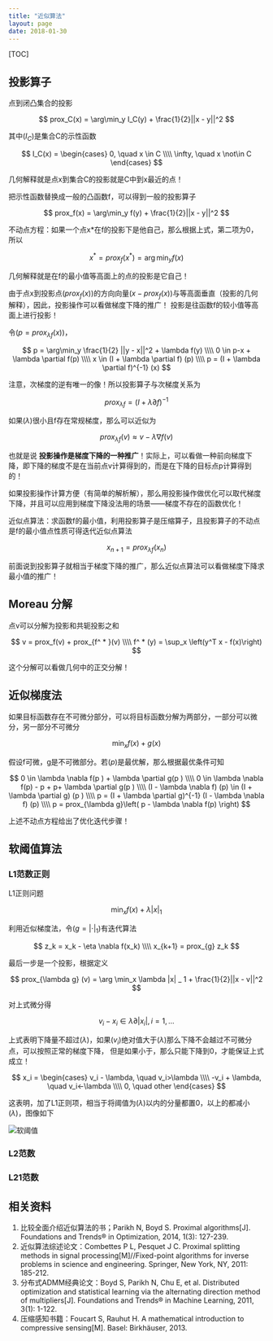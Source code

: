 ```yaml
---
title: "近似算法"
layout: page
date: 2018-01-30
---
```

[TOC]

## 投影算子
点到闭凸集合的投影

$$
prox_C(x) = \arg\min_y I_C(y) + \frac{1}{2}||x - y||^2
$$

其中$(I_C)$是集合C的示性函数

$$
I_C(x) = \begin{cases}
        0, \quad x \in C \\\\
        \infty, \quad x \not\in C
        \end{cases}
$$

几何解释就是点x到集合C的投影就是C中到x最近的点！

把示性函数替换成一般的凸函数f，可以得到一般的投影算子

$$
prox_f(x) = \arg\min_y f(y) + \frac{1}{2}||x - y||^2
$$

不动点方程：如果一个点x*在f的投影下是他自己，那么根据上式，第二项为0，所以

$$
x^ * = prox_f(x^* ) = \arg\min_y f(x)
$$

几何解释就是在f的最小值等高面上的点的投影是它自己！

由于点x到投影点$(prox_f(x))$的方向向量$(x - prox_f(x))$与等高面垂直（投影的几何解释），因此，投影操作可以看做梯度下降的推广！
投影是往函数f的较小值等高面上进行投影！

令$(p = prox_{\lambda f}(x))$，

$$
p = \arg\min_y \frac{1}{2} ||y - x||^2 + \lambda f(y) \\\\
0 \in p-x + \lambda \partial f(p) \\\\
x \in (I + \lambda \partial f) (p) \\\\
p = (I + \lambda \partial f)^{-1} (x)
$$

注意，次梯度的逆有唯一的像！所以投影算子与次梯度关系为

$$
prox_{\lambda f}  = (I + \lambda \partial f)^{-1}
$$

如果$(\lambda)$很小且f存在常规梯度，那么可以近似为

$$
prox_{\lambda f}(v) \approx v -  \lambda \nabla f(v)
$$

也就是说 **投影操作是梯度下降的一种推广**！实际上，可以看做一种前向梯度下降，即下降的梯度不是在当前点v计算得到的，而是在下降的目标点p计算得到的！


如果投影操作计算方便（有简单的解析解），那么用投影操作做优化可以取代梯度下降，并且可以应用到梯度下降没法用的场景——梯度不存在的函数优化！

近似点算法：求函数f的最小值，利用投影算子是压缩算子，且投影算子的不动点是f的最小值点性质可得迭代近似点算法

$$
x_{n+1} = prox_{\lambda f}(x_n)
$$

前面说到投影算子就相当于梯度下降的推广，那么近似点算法可以看做梯度下降求最小值的推广！

## Moreau 分解
点v可以分解为投影和共轭投影之和

$$
v = prox_f(v) + prox_{f^ * }(v) \\\\
f^ * (y) = \sup_x \left(y^T x - f(x)\right)
$$

这个分解可以看做几何中的正交分解！

## 近似梯度法
如果目标函数存在不可微分部分，可以将目标函数分解为两部分，一部分可以微分，另一部分不可微分

$$
\min_x f(x) + g(x)
$$

假设f可微，g是不可微部分。若$(p)$是最优解，那么根据最优条件可知

$$
0 \in \lambda \nabla f(p ) + \lambda \partial g(p ) \\\\
0 \in \lambda \nabla f(p) - p + p+ \lambda \partial g(p ) \\\\
(I - \lambda \nabla f) (p) \in (I + \lambda \partial g) (p ) \\\\
p = (I + \lambda \partial g)^{-1} (I - \lambda \nabla f) (p) \\\\
p = prox_{\lambda g}\left( p - \lambda \nabla f(p)  \right)
$$

上述不动点方程给出了优化迭代步骤！

## 软阈值算法
### L1范数正则
L1正则问题

$$
\min_x f(x) + \lambda |x|_ 1
$$

利用近似梯度法，令$(g=|\cdot| _ 1)$有迭代算法

$$
z_k = x_k - \eta  \nabla f(x_k) \\\\
x_{k+1} = prox_{g} z_k
$$

最后一步是一个投影，根据定义

$$
prox_{\lambda g} (v) = \arg \min_x \lambda |x| _ 1 + \frac{1}{2}||x - v||^2
$$

对上式微分得

$$
v_i - x_i \in \lambda \partial |x_i|, i=1,...
$$

上式表明下降量不超过$(\lambda)$，如果$(v_i)$绝对值大于$(\lambda)$那么下降不会越过不可微分点，可以按照正常的梯度下降，
但是如果小于，那么只能下降到0，才能保证上式成立！

$$
x_i = \begin{cases}
    v_i - \lambda, \quad v_i>\lambda \\\\
    -v_i + \lambda, \quad v_i<-\lambda \\\\
    0, \quad other
    \end{cases}
$$

这表明，加了L1正则项，相当于将阈值为$(\lambda)$以内的分量都置0，以上的都减小$(\lambda)$，图像如下

![软阈值](/wiki/static/images/soft-threshold.png)

### L2范数

### L21范数

## 相关资料
1. 比较全面介绍近似算法的书；Parikh N, Boyd S. Proximal algorithms[J]. Foundations and Trends® in Optimization, 2014, 1(3): 127-239.
2. 近似算法综述论文：Combettes P L, Pesquet J C. Proximal splitting methods in signal processing[M]//Fixed-point algorithms for inverse problems in science and engineering. Springer, New York, NY, 2011: 185-212.
3. 分布式ADMM经典论文：Boyd S, Parikh N, Chu E, et al. Distributed optimization and statistical learning via the alternating direction method of multipliers[J]. Foundations and Trends® in Machine Learning, 2011, 3(1): 1-122.
4. 压缩感知书籍：Foucart S, Rauhut H. A mathematical introduction to compressive sensing[M]. Basel: Birkhäuser, 2013.

